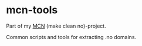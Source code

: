 # mcn-tools

Part of my [MCN](https://github.com/search?q=user%3AKagee+mcn+in%3Aname&type=Repositories) (make clean no)-project.

Common scripts and tools for extracting .no domains.
